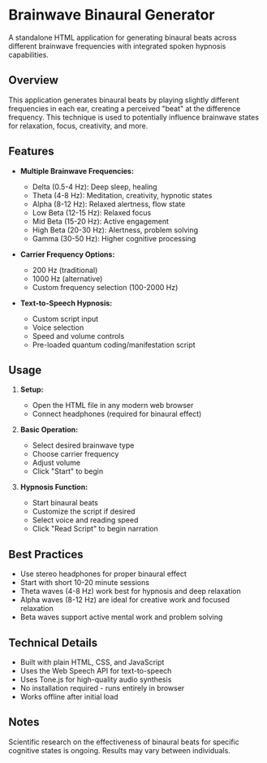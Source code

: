 # Brainwave Binaural Generator

A standalone HTML application for generating binaural beats across different brainwave frequencies with integrated spoken hypnosis capabilities.

## Overview

This application generates binaural beats by playing slightly different frequencies in each ear, creating a perceived "beat" at the difference frequency. This technique is used to potentially influence brainwave states for relaxation, focus, creativity, and more.

## Features

- **Multiple Brainwave Frequencies:**
  - Delta (0.5-4 Hz): Deep sleep, healing
  - Theta (4-8 Hz): Meditation, creativity, hypnotic states
  - Alpha (8-12 Hz): Relaxed alertness, flow state
  - Low Beta (12-15 Hz): Relaxed focus
  - Mid Beta (15-20 Hz): Active engagement
  - High Beta (20-30 Hz): Alertness, problem solving
  - Gamma (30-50 Hz): Higher cognitive processing

- **Carrier Frequency Options:**
  - 200 Hz (traditional)
  - 1000 Hz (alternative)
  - Custom frequency selection (100-2000 Hz)

- **Text-to-Speech Hypnosis:**
  - Custom script input
  - Voice selection
  - Speed and volume controls
  - Pre-loaded quantum coding/manifestation script

## Usage

1. **Setup:**
   - Open the HTML file in any modern web browser
   - Connect headphones (required for binaural effect)

2. **Basic Operation:**
   - Select desired brainwave type
   - Choose carrier frequency
   - Adjust volume
   - Click "Start" to begin

3. **Hypnosis Function:**
   - Start binaural beats
   - Customize the script if desired
   - Select voice and reading speed
   - Click "Read Script" to begin narration

## Best Practices

- Use stereo headphones for proper binaural effect
- Start with short 10-20 minute sessions
- Theta waves (4-8 Hz) work best for hypnosis and deep relaxation
- Alpha waves (8-12 Hz) are ideal for creative work and focused relaxation
- Beta waves support active mental work and problem solving

## Technical Details

- Built with plain HTML, CSS, and JavaScript
- Uses the Web Speech API for text-to-speech
- Uses Tone.js for high-quality audio synthesis
- No installation required - runs entirely in browser
- Works offline after initial load

## Notes

Scientific research on the effectiveness of binaural beats for specific cognitive states is ongoing. Results may vary between individuals.